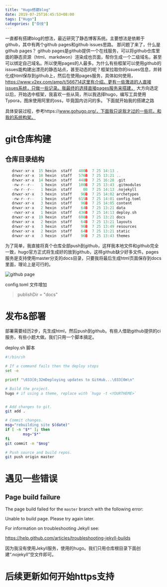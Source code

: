 ```yaml
---
title: "Hugo搭建blog"
date: 2019-07-25T16:45:53+08:00
tags: ["Hugo"]
categories: ["杂技"]
---
```


一直都有搭建blog的想法，最近研究了静态博客系统。主要想法是依赖于github，其中有两个github pages和github issues思路。
  那问题了来了，什么是github pages？ github pages是github提供一个在线服务，可以将github仓库里面的静态资源（html、markdwon）渲染成也页面，帮你生成一个二级域名，甚至可以绑定自己域名。所以使用pages的人最多。为什么有些框架可以使用github的issues能构建出漂亮的静态站点，甚至动态的呢？框架拉取你的issues信息，并转化成html保存到github上，然后在使用pages服务，具体如何使用，https://www.v2ex.com/amp/t/566714这里有介绍。更有一些激进的人直接issues系统，只做一些记录。我最终的选择直接pages服务来搭建，
  大方向选定以后，开始选中框架，我喜欢一些从简，所以我选择hugo，编写工具使用Typora，图床使用阿里的oss，毕竟国内访问的多。 下面就开始我的搭建之路



   具体安装过程，参考https://www.gohugo.org/，下面我只说我才过的一些坑，和我的系统构架。

# git仓库构建

## 仓库目录结构

``` go
   drwxr-xr-x  15 hexin  staff   480B  7 25 14:13 .
   drwxr-xr-x  18 hexin  staff   576B  7 25 13:21 ..
   drwxr-xr-x  14 hexin  staff   448B  7 25 16:28 .git
   -rw-r--r--   1 hexin  staff   100B  7 25 13:43 .gitmodules
   -rw-r--r--   1 hexin  staff     0B  7 25 14:13 .nojekyll
   drwxr-xr-x   3 hexin  staff    96B  7 25 14:02 archetypes
   -rw-r--r--   1 hexin  staff   615B  7 25 14:01 config.toml
   drwxr-xr-x   3 hexin  staff    96B  7 25 14:05 content
   drwxr-xr-x   2 hexin  staff    64B  7 25 13:21 data
   -rwxr-xr-x   1 hexin  staff   436B  7 25 14:13 deploy.sh
   drwxr-xr-x  19 hexin  staff   608B  7 25 13:21 docs
   drwxr-xr-x   2 hexin  staff    64B  7 25 13:21 layouts
   drwxr-xr-x   3 hexin  staff    96B  7 25 13:49 resources
   drwxr-xr-x   2 hexin  staff    64B  7 25 13:21 static
   drwxr-xr-x   3 hexin  staff    96B  7 25 13:43 themes
```

为了简单，我直接将真个仓库全部push到github，这样我本地文件和github完全一致，hugo官方正式将生成好的放到github，这样github缺少好多文件。pages服务是支持使用master分支的docs目录，只要我将最后生成html页面保存到docs里面，理论上是可行的。 

![github page](https://hexinme-blog.oss-cn-beijing.aliyuncs.com/blog/img/20190725141630.png)


config.toml 文件增加

> publishDir = "docs"

# 发布&部署

部署需要经历2步，先生成html，然后push到github。有些人借助github提供的ci服务，有些小题大做。我们只用一个脚本搞定。

deploy.sh 脚本

``` sh
#!/bin/sh

# If a command fails then the deploy stops
set -e

printf "\033[0;32mDeploying updates to GitHub...\033[0m\n"

# Build the project.
hugo # if using a theme, replace with `hugo -t <YOURTHEME>`


# Add changes to git.
git add .

# Commit changes.
msg="rebuilding site $(date)"
if [ -n "$*" ]; then
        msg="$*"
fi
git commit -m "$msg"

# Push source and build repos.
git push origin master
```

#  遇见一些错误
##  Page build failure

>
The page build failed for the `master` branch with the following error:
>
Unable to build page. Please try again later.
>
For information on troubleshooting Jekyll see:
>
https://help.github.com/articles/troubleshooting-jekyll-builds

因为我没有使用Jekyll服务，使用的hugo。我们只用仓库根目录下面创建“.nojekyll”空文件即可。


# 后续更新如何开始https支持